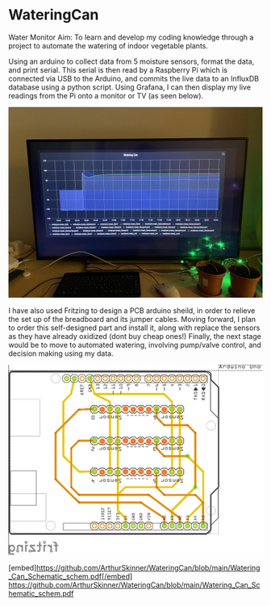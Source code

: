 # WateringCan
Water Monitor
Aim: To learn and develop my coding knowledge through a project to automate the watering of indoor vegetable plants.

Using an arduino to collect data from 5 moisture sensors, format the data, and print serial. This serial is then read by a Raspberry Pi which is connected via USB to the Arduino, and commits the live data to an InfluxDB database using a python script. Using Grafana, I can then display my live readings from the Pi onto a monitor or TV (as seen below).

![](Graph.jpg)

I have also used Fritzing to design a PCB arduino sheild, in order to relieve the set up of the breadboard and its jumper cables. Moving forward, I plan to order this self-designed part and install it, along with replace the sensors as they have already oxidized (dont buy cheap ones!) Finally, the next stage would be to move to automated watering, involving pump/valve control, and decision making using my data.

![](watering_can_schematic_pcb.jpg)

[embed]https://github.com/ArthurSkinner/WateringCan/blob/main/Watering_Can_Schematic_schem.pdf[/embed]
https://github.com/ArthurSkinner/WateringCan/blob/main/Watering_Can_Schematic_schem.pdf
